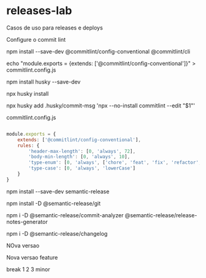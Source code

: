 # releases-lab
Casos de uso para releases e deploys


Configure o commit lint

npm install --save-dev @commitlint/config-conventional @commitlint/cli

echo "module.exports = {extends: ['@commitlint/config-conventional']}" > commitlint.config.js

npm install husky --save-dev

npx husky install

npx husky add .husky/commit-msg  'npx --no-install commitlint --edit "$1"'

commitlint.config.js

```js

module.exports = {
    extends: ['@commitlint/config-conventional'],
    rules: {
        'header-max-length': [0, 'always', 72],
        'body-min-length': [0, 'always', 10],
        'type-enum': [0, 'always', ['chore', 'feat', 'fix', 'refactor', 'docs', 'perf', 'style', 'test', 'build', 'ci', 'revert']],
        'type-case': [0, 'always', 'lowerCase']
    }
}


```

npm install --save-dev semantic-release


npm install -D  @semantic-release/git

npm i -D @semantic-release/commit-analyzer @semantic-release/release-notes-generator

npm i -D @semantic-release/changelog

NOva versao 

Nova versao feature

break
1
2
3
minor